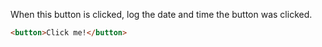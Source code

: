 When this button is clicked, log the date and time the button was clicked.

```html
<button>Click me!</button>
```
